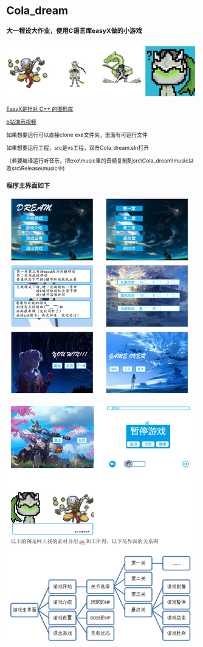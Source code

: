# Cola_dream
### 大一程设大作业，使用C语言库easyX做的小游戏

![1](README_img/1.png)



[EasyX是针对 C++ 的图形库](https://easyx.cn/)

[b站演示视频](https://www.bilibili.com/video/av25043844)



如果想要运行可以直接clone exe文件夹，里面有可运行文件

如果想要运行工程，src是vs工程，双击Cola_dream.sln打开

（若要编译运行听音乐，把exe\music里的音频复制到src\Cola_dream\music以及src\Release\music中)



### 程序主界面如下

![2](README_img/2.png)

![3](README_img/3.png)





